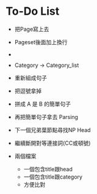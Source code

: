 # To-Do List

+ 把Page寫上去
+ Pageset後面加上換行
+ <math>的 tag 要拿掉
+ Category -> Category_list

+ 重新組成句子
+ 把逗號拿掉
+ 拼成 A 是 B 的簡單句子
+ 再把簡單句子拿去 Parsing
+ 下一個兄弟葉節點尋找NP Head

+ 繼續斷開對等連接詞(CC或頓號)

+ 兩個檔案
    + 一個包含title跟head
    + 一個包含title跟category
    + 方便比對